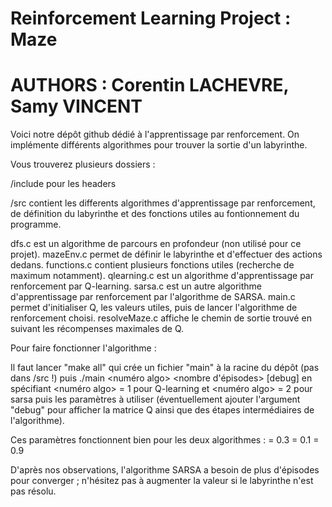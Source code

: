 # Reinforcement Learning Project : Maze 
# AUTHORS : Corentin LACHEVRE, Samy VINCENT

Voici notre dépôt github dédié à l'apprentissage par renforcement.
On implémente différents algorithmes pour trouver la sortie d'un labyrinthe.


Vous trouverez plusieurs dossiers :

/include pour les headers

/src contient les differents algorithmes d'apprentissage par renforcement, de définition du labyrinthe et des fonctions utiles au
fontionnement du programme.

dfs.c est un algorithme de parcours en profondeur (non utilisé pour ce projet).
mazeEnv.c permet de définir le labyrinthe et d'effectuer des actions dedans.
functions.c contient plusieurs fonctions utiles (recherche de maximum notamment).
qlearning.c est un algorithme d'apprentissage par renforcement par Q-learning.
sarsa.c est un autre algorithme d'apprentissage par renforcement par l'algorithme de SARSA.
main.c permet d'initialiser Q, les valeurs utiles, puis de lancer l'algorithme de renforcement choisi.
resolveMaze.c affiche le chemin de sortie trouvé en suivant les récompenses maximales de Q.

Pour faire fonctionner l'algorithme : 

Il faut lancer "make all" qui crée un fichier "main" à la racine du dépôt (pas dans /src !)
puis ./main <numéro algo> <nombre d'épisodes> <epsilon> <alpha> <gamma> [debug]
en spécifiant <numéro algo> = 1 pour Q-learning
et <numéro algo> = 2 pour sarsa
puis les paramètres à utiliser (éventuellement ajouter l'argument "debug" pour afficher la matrice Q ainsi que des étapes intermédiaires de l'algorithme).

Ces paramètres fonctionnent bien pour les deux algorithmes : 
<epsilon> = 0.3
<alpha> = 0.1
<gamma> = 0.9

D'après nos observations, l'algorithme SARSA a besoin de plus d'épisodes pour converger ; n'hésitez pas à augmenter la valeur si le labyrinthe n'est pas résolu.
